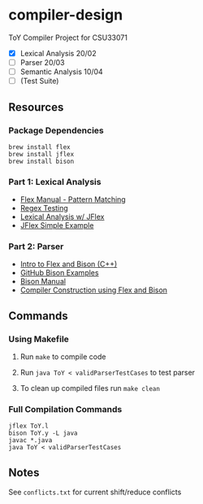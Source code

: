 # compiler-design
ToY Compiler Project for CSU33071

- [x] Lexical Analysis 20/02
- [ ] Parser 20/03
- [ ] Semantic Analysis 10/04
- [ ] (Test Suite)

## Resources
### Package Dependencies
```
brew install flex
brew install jflex
brew install bison
```

### Part 1: Lexical Analysis
- [Flex Manual - Pattern Matching](https://westes.github.io/flex/manual/Patterns.html#Patterns)
- [Regex Testing](https://regex101.com/)
- [Lexical Analysis w/ JFlex](https://www.cs.auckland.ac.nz/courses/compsci330s1c/lectures/330ChaptersPDF/Chapt1.pdf)
- [JFlex Simple Example](https://jflex.de/manual.html#Example)

### Part 2: Parser
- [Intro to Flex and Bison (C++)](https://www.oreilly.com/library/view/flex-bison/9780596805418/ch01.html)
- [GitHub Bison Examples](https://github.com/valecor95/bison-flex-jflex-examples)
- [Bison Manual](https://www.gnu.org/software/bison/manual/bison.html#Java-Parsers)
- [Compiler Construction using Flex and Bison](https://www.admb-project.org/tools/flex/compiler.pdf)

## Commands
### Using Makefile

1. Run `make` to compile code

2. Run `java ToY < validParserTestCases` to test parser

3. To clean up compiled files run `make clean`

### Full Compilation Commands
```
jflex ToY.l
bison ToY.y -L java
javac *.java
java ToY < validParserTestCases
```

## Notes
See `conflicts.txt` for current shift/reduce conflicts
